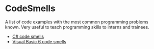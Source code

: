 # CodeSmells
A list of code examples with the most common programming problems known. Very useful to teach programming skills to interns and trainees.

 - [C# code smells](C#)
 - [Visual Basic 6 code smells](VisualBasic6)